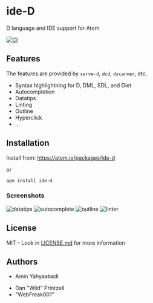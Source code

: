 # ide-D

D language and IDE support for Atom

[![CI](https://github.com/Pure-D/atom-ide-d/actions/workflows/CI.yml/badge.svg)](https://github.com/Pure-D/atom-ide-d/actions/workflows/CI.yml)

## Features

The features are provided by `serve-d`, `dcd`, `dscanner`, etc.

- Syntax highlightning for D, DML, SDL, and Diet
- Autocompletion
- Datatips
- Linting
- Outline
- Hyperclick
- ...

## Installation

Install from: https://atom.io/packages/ide-d

or

```
apm install ide-d
```

### Screenshots

![datatips](https://user-images.githubusercontent.com/16418197/108882251-ce014c80-75c9-11eb-9655-79552b910b12.png)
![autocomplete](https://user-images.githubusercontent.com/16418197/108882313-df4a5900-75c9-11eb-8d0a-c73ef8898a72.png)
![outline](https://user-images.githubusercontent.com/16418197/106541516-cf0df500-64c7-11eb-9f85-c6145fac1be0.png)
![linter](https://user-images.githubusercontent.com/16418197/106541705-15fbea80-64c8-11eb-8120-3361207ed30d.png)

## License

MIT - Look in [LICENSE.md](LICENSE.md) for more information

## Authors

- Amin Yahyaabadi

* Dan "Wild" Printzell
* "WebFreak001"
